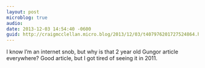 ```yaml
---
layout: post
microblog: true
audio: 
date: 2013-12-03 14:54:40 -0600
guid: http://craigmcclellan.micro.blog/2013/12/03/t407976201727524864.html
---
```

I know I’m an internet snob, but why is that 2 year old Gungor article everywhere? Good article, but I got tired of seeing it in 2011.
